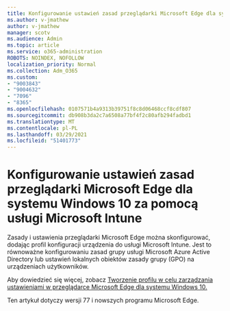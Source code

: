 ```yaml
---
title: Konfigurowanie ustawień zasad przeglądarki Microsoft Edge dla systemu Windows 10 za pomocą usługi Microsoft Intune
ms.author: v-jmathew
author: v-jmathew
manager: scotv
ms.audience: Admin
ms.topic: article
ms.service: o365-administration
ROBOTS: NOINDEX, NOFOLLOW
localization_priority: Normal
ms.collection: Adm_O365
ms.custom:
- "9003843"
- "9004632"
- "7096"
- "8365"
ms.openlocfilehash: 0107571b4a9313b39751f8c8d06468ccf8cdf807
ms.sourcegitcommit: db908b3da2c7a6508a77bf4f2c80afb294fadbd1
ms.translationtype: MT
ms.contentlocale: pl-PL
ms.lasthandoff: 03/29/2021
ms.locfileid: "51401773"
---
```

# <a name="use-microsoft-intune-to-configure-microsoft-edge-policy-settings-for-windows-10"></a>Konfigurowanie ustawień zasad przeglądarki Microsoft Edge dla systemu Windows 10 za pomocą usługi Microsoft Intune

Zasady i ustawienia przeglądarki Microsoft Edge można skonfigurować, dodając profil konfiguracji urządzenia do usługi Microsoft Intune. Jest to równoważne konfigurowaniu zasad grupy usługi Microsoft Azure Active Directory lub ustawień lokalnych obiektów zasady grupy (GPO) na urządzeniach użytkowników.

Aby dowiedzieć się więcej, zobacz [Tworzenie profilu w celu zarządzania ustawieniami w przeglądarce Microsoft Edge dla systemu Windows 10.](https://go.microsoft.com/fwlink/?linkid=2133700)

Ten artykuł dotyczy wersji 77 i nowszych programu Microsoft Edge.
